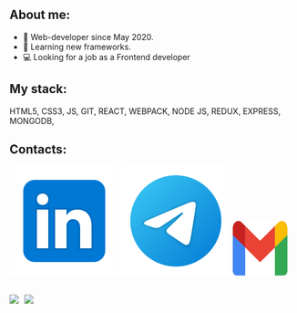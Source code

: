 ## About me:
* :running: Web-developer since May 2020.
* :orange_book: Learning new frameworks.
* :computer: Looking for a job as a Frontend developer

## My stack:
HTML5,
CSS3,
JS,
GIT,
REACT,
WEBPACK,
NODE JS,
REDUX,
EXPRESS,
MONGODB,

## Contacts:
[<img src="./svg/Linkedin.svg">](https://www.linkedin.com/in/nikita-druzhevskii-93b987220/)
[<img src="./svg/telegram.svg">](https://t.me/NIKIH449)
[<img src="./svg/gmail.svg" width="96px" height="96px">](mailto:druzhevskii@gmail.com)

##
<div>
  <a href="https://github-readme-stats.vercel.app/api?username=NIKIH449&hide=contribs&show_icons=true&theme=react">
    <img  align="left" height="130" style="margin-right: 10px" src="https://github-readme-stats.vercel.app/api?username=NIKIH449&hide=contribs&show_icons=true&theme=react" />
  </a>
  <a href="https://github-readme-stats.vercel.app/api/top-langs/?username=NIKIH449&layout=compact&theme=react">
    <img align="left" height="130" src="https://github-readme-stats.vercel.app/api/top-langs/?username=NIKIH449&layout=compact&theme=react" />
  </a>
</div>

